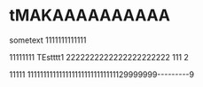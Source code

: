 # tMAKAAAAAAAAAA

sometext 1111111111111

11111111 TEstttt1 2222222222222222222222 111 2

11111 1111111111111111111111111111129999999\---\---\---9